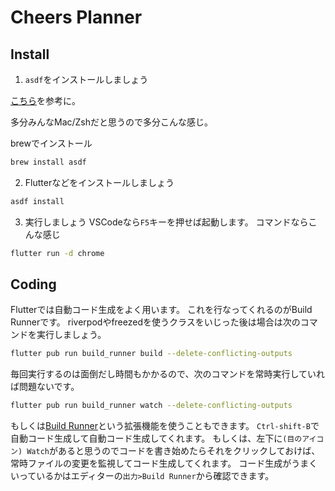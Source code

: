 # Cheers Planner

## Install
1. `asdf`をインストールしましょう

[こちら](https://asdf-vm.com/ja-jp/guide/getting-started.html)を参考に。

多分みんなMac/Zshだと思うので多分こんな感じ。

brewでインストール
```sh
brew install asdf
```

2. Flutterなどをインストールしましょう
```sh
asdf install
```

3. 実行しましょう
VSCodeなら`F5`キーを押せば起動します。
コマンドならこんな感じ
```sh
flutter run -d chrome
```

## Coding
Flutterでは自動コード生成をよく用います。
これを行なってくれるのがBuild Runnerです。
riverpodやfreezedを使うクラスをいじった後は場合は次のコマンドを実行しましょう。
```sh
flutter pub run build_runner build --delete-conflicting-outputs
```
毎回実行するのは面倒だし時間もかかるので、次のコマンドを常時実行していれば問題ないです。
```sh
flutter pub run build_runner watch --delete-conflicting-outputs
```
もしくは[Build Runner](https://marketplace.visualstudio.com/items?itemName=GaetSchwartz.build-runner)という拡張機能を使うこともできます。
`Ctrl-shift-B`で自動コード生成して自動コード生成してくれます。
もしくは、左下に`(目のアイコン) Watch`があると思うのでコードを書き始めたらそれをクリックしておけば、常時ファイルの変更を監視してコード生成してくれます。
コード生成がうまくいっているかはエディターの`出力>Build Runner`から確認できます。